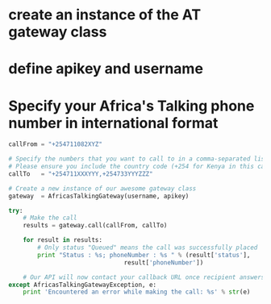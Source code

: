 # create an instance of the AT gateway class
# define apikey and username
# Specify your Africa's Talking phone number in international format

```python
callFrom = "+254711082XYZ"

# Specify the numbers that you want to call to in a comma-separated list
# Please ensure you include the country code (+254 for Kenya in this case, +256 Uganda)
callTo   = "+254711XXXYYY,+254733YYYZZZ"

# Create a new instance of our awesome gateway class
gateway  = AfricasTalkingGateway(username, apikey)

try:
    # Make the call
    results = gateway.call(callFrom, callTo)

    for result in results:
        # Only status "Queued" means the call was successfully placed
        print "Status : %s; phoneNumber : %s " % (result['status'],
                                result['phoneNumber'])

    # Our API will now contact your callback URL once recipient answers the call!
except AfricasTalkingGatewayException, e:
    print 'Encountered an error while making the call: %s' % str(e)
```
